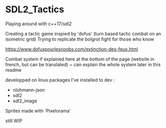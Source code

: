 # SDL2_Tactics

Playing around with c++17/sdl2 

Creating a tactic game inspied by 'dofus' (turn based tactic combat on an isometric grid)
Trying to replicate the bolgrot fight for those who know

https://www.dofuspourlesnoobs.com/extinction-des-feux.html

Combat system if explained here at the bottom of the page (website in french, but can be translated)
~ can explain the whole system later in this readme

developped on linux
packages I've installed to dev :

- nlohmann-json
- sdl2
- sdl2_image

Sprites made with 'Pixelorama'

still WIP


